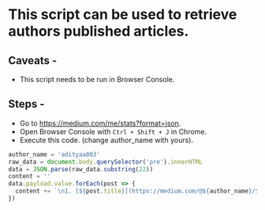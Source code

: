 # This script can be used to retrieve authors published articles.

## Caveats - 

* This script needs to be run in Browser Console.

## Steps - 

* Go to https://medium.com/me/stats?format=json.
* Open Browser Console with `Ctrl + Shift + J` in Chrome.
* Execute this code. (change author_name with yours).

```js
author_name = 'adityaa803'
raw_data = document.body.querySelector('pre').innerHTML
data = JSON.parse(raw_data.substring(22))
content = ''
data.payload.value.forEach(post => {
  content += `\n1. [${post.title}](https://medium.com/@${author_name}/${post.slug})`
})

```
